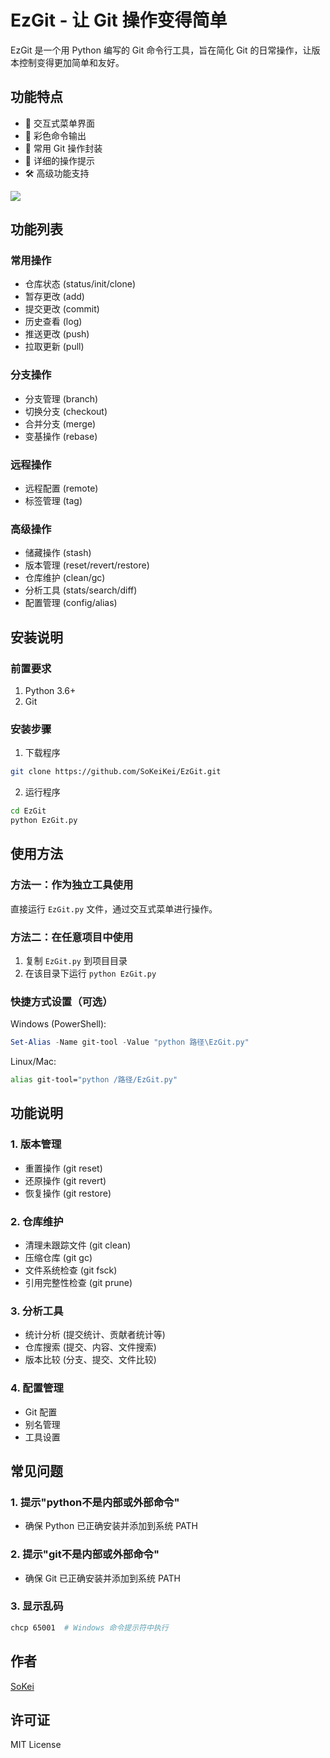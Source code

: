 # EzGit - 让 Git 操作变得简单

EzGit 是一个用 Python 编写的 Git 命令行工具，旨在简化 Git 的日常操作，让版本控制变得更加简单和友好。

## 功能特点

- 🌟 交互式菜单界面
- 🎨 彩色命令输出
- 🔧 常用 Git 操作封装
- 📝 详细的操作提示
- 🛠️ 高级功能支持


![](https://fastly.jsdelivr.net/gh/bucketio/img2@main/2025/03/09/1741534301783-9cb8ca91-d9fc-4765-ace4-245dbdbe5b61.png)


## 功能列表

### 常用操作
- 仓库状态 (status/init/clone)
- 暂存更改 (add)
- 提交更改 (commit)
- 历史查看 (log)
- 推送更改 (push)
- 拉取更新 (pull)

### 分支操作
- 分支管理 (branch)
- 切换分支 (checkout)
- 合并分支 (merge)
- 变基操作 (rebase)

### 远程操作
- 远程配置 (remote)
- 标签管理 (tag)

### 高级操作
- 储藏操作 (stash)
- 版本管理 (reset/revert/restore)
- 仓库维护 (clean/gc)
- 分析工具 (stats/search/diff)
- 配置管理 (config/alias)

## 安装说明

### 前置要求

1. Python 3.6+
2. Git

### 安装步骤

1. 下载程序
```bash
git clone https://github.com/SoKeiKei/EzGit.git
```

2. 运行程序
```bash
cd EzGit
python EzGit.py
```

## 使用方法

### 方法一：作为独立工具使用

直接运行 `EzGit.py` 文件，通过交互式菜单进行操作。

### 方法二：在任意项目中使用

1. 复制 `EzGit.py` 到项目目录
2. 在该目录下运行 `python EzGit.py`

### 快捷方式设置（可选）

Windows (PowerShell):
```powershell
Set-Alias -Name git-tool -Value "python 路径\EzGit.py"
```

Linux/Mac:
```bash
alias git-tool="python /路径/EzGit.py"
```

## 功能说明

### 1. 版本管理
- 重置操作 (git reset)
- 还原操作 (git revert)
- 恢复操作 (git restore)

### 2. 仓库维护
- 清理未跟踪文件 (git clean)
- 压缩仓库 (git gc)
- 文件系统检查 (git fsck)
- 引用完整性检查 (git prune)

### 3. 分析工具
- 统计分析 (提交统计、贡献者统计等)
- 仓库搜索 (提交、内容、文件搜索)
- 版本比较 (分支、提交、文件比较)

### 4. 配置管理
- Git 配置
- 别名管理
- 工具设置

## 常见问题

### 1. 提示"python不是内部或外部命令"
- 确保 Python 已正确安装并添加到系统 PATH

### 2. 提示"git不是内部或外部命令"
- 确保 Git 已正确安装并添加到系统 PATH

### 3. 显示乱码
```bash
chcp 65001  # Windows 命令提示符中执行
```

## 作者

[SoKei](https://github.com/SoKeiKei)

## 许可证

MIT License
